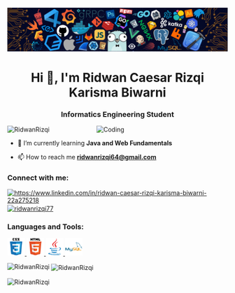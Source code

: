 [![MasterHead](https://raw.githubusercontent.com/KevinPatel04/KevinPatel04/master/header.png)](https://ridwanrizqi.io)
<h1 align="center">Hi 👋, I'm Ridwan Caesar Rizqi Karisma Biwarni</h1>
<h3 align="center">Informatics Engineering Student</h3>
<img align="right" alt="Coding" width="300" src="https://i.pinimg.com/originals/e4/26/70/e426702edf874b181aced1e2fa5c6cde.gif">

<p align="left"> <img src="https://komarev.com/ghpvc/?username=RidwanRizqi&label=Profile%20views&color=blue&style=flat" alt="RidwanRizqi" /> </p>

- 🌱 I’m currently learning **Java and Web Fundamentals**

- 📫 How to reach me **ridwanrizqi64@gmail.com**

<h3 align="left">Connect with me:</h3>
<p align="left">
<a href="https://www.linkedin.com/in/ridwan-caesar-rizqi-karisma-biwarni-22a275218" target="blank"><img align="center" src="https://raw.githubusercontent.com/rahuldkjain/github-profile-readme-generator/master/src/images/icons/Social/linked-in-alt.svg" alt="https://www.linkedin.com/in/ridwan-caesar-rizqi-karisma-biwarni-22a275218" height="30" width="40" /></a>
<a href="https://www.instagram.com/ridwanrizqi77/" target="blank"><img align="center" src="https://raw.githubusercontent.com/rahuldkjain/github-profile-readme-generator/master/src/images/icons/Social/instagram.svg" alt="ridwanrizqi77" height="30" width="40" /></a>
</p>


<h3 align="left">Languages and Tools:</h3>

<p align="left"> <a href="https://www.w3schools.com/css/" target="_blank" rel="noreferrer"> <img src="https://raw.githubusercontent.com/devicons/devicon/master/icons/css3/css3-original-wordmark.svg" alt="css3" width="40" height="40"/> </a> <a href="https://www.w3.org/html/" target="_blank" rel="noreferrer"> <img src="https://raw.githubusercontent.com/devicons/devicon/master/icons/html5/html5-original-wordmark.svg" alt="html5" width="40" height="40"/> </a> <a href="https://www.java.com" target="_blank" rel="noreferrer"> <img src="https://raw.githubusercontent.com/devicons/devicon/master/icons/java/java-original.svg" alt="java" width="40" height="40"/> </a>  <a href="https://www.mysql.com/" target="_blank" rel="noreferrer"> <img src="https://raw.githubusercontent.com/devicons/devicon/master/icons/mysql/mysql-original-wordmark.svg" alt="mysql" width="40" height="40"/> </a> </p>

<p><img align="left" src="https://github-readme-stats.vercel.app/api/top-langs?username=RidwanRizqi&show_icons=true&locale=en&layout=compact" alt="RidwanRizqi" /></p>

<p>&nbsp;<img align="center" src="https://github-readme-stats.vercel.app/api?username=RidwanRizqi&theme=algolia&show_icons=true&locale=en" alt="RidwanRizqi" /></p>

<p><img align="center" src="https://github-readme-streak-stats.herokuapp.com/?user=RidwanRizqi&" alt="RidwanRizqi" /></p>

